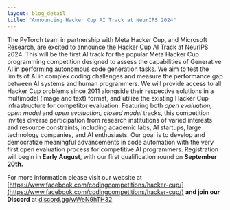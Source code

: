 ```yaml
---
layout: blog_detail
title: "Announcing Hacker Cup AI Track at NeurIPS 2024"
---
```


The PyTorch team in partnership with Meta Hacker Cup, and Microsoft Research, are excited to announce the Hacker Cup AI Track at NeurIPS 2024. This will be the first AI track for the popular Meta Hacker Cup programming competition designed to assess the capabilities of Generative AI in performing autonomous code generation tasks. We aim to test the limits of AI in complex coding challenges and measure the performance gap between AI systems and human programmers. We will provide access to all Hacker Cup problems since 2011 alongside their respective solutions in a multimodal (image and text) format, and utilize the existing Hacker Cup infrastructure for competitor evaluation. Featuring both _open evaluation, open model_ and _open evaluation, closed model_ tracks, this competition invites diverse participation from research institutions of varied interests and resource constraints, including academic labs, AI startups, large technology companies, and AI enthusiasts. Our goal is to develop and democratize meaningful advancements in code automation with the very first open evaluation process for competitive AI programmers. Registration will begin in **Early August**, with our first qualification round on **September 20th.**

For more information please visit our website at [https://www.facebook.com/codingcompetitions/hacker-cup/](https://www.facebook.com/codingcompetitions/hacker-cup/) **and join our Discord** at [discord.gg/wWeN9hTH32](https://discord.com/invite/wWeN9hTH32)
